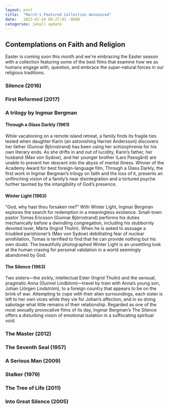 ```yaml
---
layout: post
title:  "March's Featured Collection Announced"
date:   2023-02-24 08:27:01 -0600
categories: jekyll update
---
```


## Contemplations on Faith and Religion

Easter is coming soon this month and we're embracing the Easter season with a collection featuring some of the best films that examine how we as humans engage with, question, and embrace the super-natural forces in our religious traditions. 


### Silence (2016)




### First Reformed (2017)


### A trilogy by Ingmar Bergman

#### Through a Glass Darkly (1961)

While vacationing on a remote island retreat, a family finds its fragile ties tested when daughter Karin (an astonishing Harriet Andersson) discovers her father (Gunnar Björnstrand) has been using her schizophrenia for his own literary ends. As she drifts in and out of lucidity, Karin’s father, her husband (Max von Sydow), and her younger brother (Lars Passgård) are unable to prevent her descent into the abyss of mental illness. Winner of the Academy Award for best foreign-language film, Through a Glass Darkly, the first work in Ingmar Bergman’s trilogy on faith and the loss of it, presents an unflinching vision of a family’s near disintegration and a tortured psyche further taunted by the intangibility of God’s presence.

#### Winter Light (1963)

“God, why hast thou forsaken me?” With Winter Light, Ingmar Bergman explores the search for redemption in a meaningless existence. Small-town pastor Tomas Ericsson (Gunnar Björnstrand) performs his duties mechanically before a dwindling congregation, including his stubbornly devoted lover, Märta (Ingrid Thulin). When he is asked to assuage a troubled parishioner’s (Max von Sydow) debilitating fear of nuclear annihilation, Tomas is terrified to find that he can provide nothing but his own doubt. The beautifully photographed Winter Light is an unsettling look at the human craving for personal validation in a world seemingly abandoned by God.

#### The Silence (1963)

Two sisters—the sickly, intellectual Ester (Ingrid Thulin) and the sensual, pragmatic Anna (Gunnel Lindblom)—travel by train with Anna’s young son, Johan (Jörgen Lindström), to a foreign country that appears to be on the brink of war. Attempting to cope with their alien surroundings, each sister is left to her own vices while they vie for Johan’s affection, and in so doing sabotage what little remains of their relationship. Regarded as one of the most sexually provocative films of its day, Ingmar Bergman’s The Silence offers a disturbing vision of emotional isolation in a suffocating spiritual void.


### The Master (2012)


### The Seventh Seal (1957)


### A Serious Man (2009)


### Stalker (1979)


### The Tree of Life (2011)


### Into Great Silence (2005)